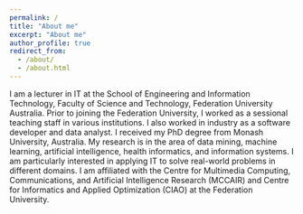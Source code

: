 ```yaml
---
permalink: /
title: "About me"
excerpt: "About me"
author_profile: true
redirect_from: 
  - /about/
  - /about.html
---
```


I am a lecturer in IT at the School of Engineering and Information Technology, Faculty of Science and Technology, Federation University Australia. Prior to joining the Federation University, I worked as a sessional teaching staff in various institutions. I also worked in industry as a software developer and data analyst. I received my PhD degree from Monash University, Australia. My research is in the area of data mining, machine learning, artificial intelligence, health informatics, and information systems. I am particularly interested in applying IT to solve real-world problems in different domains. I am affiliated with the Centre for Multimedia Computing, Communications, and Artificial Intelligence Research (MCCAIR) and Centre for Informatics and Applied Optimization (CIAO) at the Federation University.
